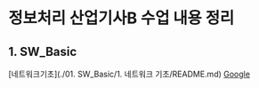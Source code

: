 # 정보처리 산업기사B 수업 내용 정리 

## 1. SW_Basic
[네트워크기초](./01. SW_Basic/1. 네트워크 기초/README.md)
[Google](https://google.com, "google link")
